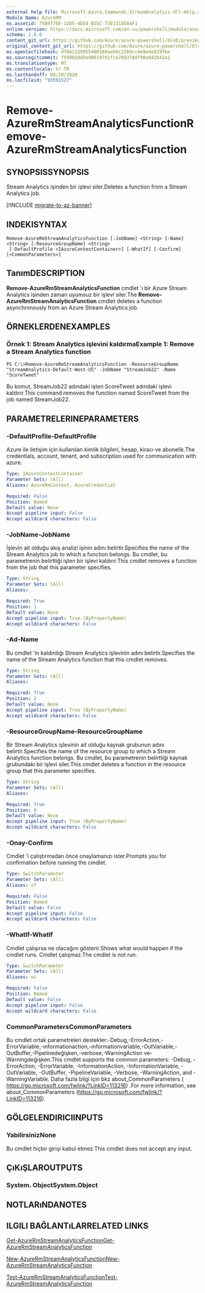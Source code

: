 ```yaml
---
external help file: Microsoft.Azure.Commands.StreamAnalytics.dll-Help.xml
Module Name: AzureRM
ms.assetid: 75B0776E-32D5-4EE4-B35C-73E13185A4F1
online version: https://docs.microsoft.com/en-us/powershell/module/azurerm.streamanalytics/remove-azurermstreamanalyticsfunction
schema: 2.0.0
content_git_url: https://github.com/Azure/azure-powershell/blob/preview/src/ResourceManager/StreamAnalytics/Commands.StreamAnalytics/help/Remove-AzureRmStreamAnalyticsFunction.md
original_content_git_url: https://github.com/Azure/azure-powershell/blob/preview/src/ResourceManager/StreamAnalytics/Commands.StreamAnalytics/help/Remove-AzureRmStreamAnalyticsFunction.md
ms.openlocfilehash: d76b1139955490189aeb9c2269cc4e9ede8197be
ms.sourcegitcommit: f599b50d5e980197d1fca769378df90a842b42a1
ms.translationtype: MT
ms.contentlocale: tr-TR
ms.lasthandoff: 08/20/2020
ms.locfileid: "93591527"
---
```

# <span data-ttu-id="a3c89-101">Remove-AzureRmStreamAnalyticsFunction</span><span class="sxs-lookup"><span data-stu-id="a3c89-101">Remove-AzureRmStreamAnalyticsFunction</span></span>

## <span data-ttu-id="a3c89-102">SYNOPSIS</span><span class="sxs-lookup"><span data-stu-id="a3c89-102">SYNOPSIS</span></span>
<span data-ttu-id="a3c89-103">Stream Analytics işinden bir işlevi siler.</span><span class="sxs-lookup"><span data-stu-id="a3c89-103">Deletes a function from a Stream Analytics job.</span></span>

[!INCLUDE [migrate-to-az-banner](../../includes/migrate-to-az-banner.md)]

## <span data-ttu-id="a3c89-104">INDEKI</span><span class="sxs-lookup"><span data-stu-id="a3c89-104">SYNTAX</span></span>

```
Remove-AzureRmStreamAnalyticsFunction [-JobName] <String> [-Name] <String> [-ResourceGroupName] <String>
 [-DefaultProfile <IAzureContextContainer>] [-WhatIf] [-Confirm] [<CommonParameters>]
```

## <span data-ttu-id="a3c89-105">Tanım</span><span class="sxs-lookup"><span data-stu-id="a3c89-105">DESCRIPTION</span></span>
<span data-ttu-id="a3c89-106">**Remove-AzureRmStreamAnalyticsFunction** cmdlet 'ı bir Azure Stream Analytics işinden zaman uyumsuz bir işlevi siler.</span><span class="sxs-lookup"><span data-stu-id="a3c89-106">The **Remove-AzureRmStreamAnalyticsFunction** cmdlet deletes a function asynchronously from an Azure Stream Analytics job.</span></span>

## <span data-ttu-id="a3c89-107">ÖRNEKLERDEN</span><span class="sxs-lookup"><span data-stu-id="a3c89-107">EXAMPLES</span></span>

### <span data-ttu-id="a3c89-108">Örnek 1: Stream Analytics işlevini kaldırma</span><span class="sxs-lookup"><span data-stu-id="a3c89-108">Example 1: Remove a Stream Analytics function</span></span>
```
PS C:\>Remove-AzureRmStreamAnalyticsFunction -ResourceGroupName "StreamAnalytics-Default-West-US" -JobName "StreamJob22" -Name "ScoreTweet"
```

<span data-ttu-id="a3c89-109">Bu komut, StreamJob22 adındaki işten ScoreTweet adındaki işlevi kaldırır.</span><span class="sxs-lookup"><span data-stu-id="a3c89-109">This command removes the function named ScoreTweet from the job named StreamJob22.</span></span>

## <span data-ttu-id="a3c89-110">PARAMETRELERINE</span><span class="sxs-lookup"><span data-stu-id="a3c89-110">PARAMETERS</span></span>

### <span data-ttu-id="a3c89-111">-DefaultProfile</span><span class="sxs-lookup"><span data-stu-id="a3c89-111">-DefaultProfile</span></span>
<span data-ttu-id="a3c89-112">Azure ile iletişim için kullanılan kimlik bilgileri, hesap, kiracı ve abonelik.</span><span class="sxs-lookup"><span data-stu-id="a3c89-112">The credentials, account, tenant, and subscription used for communication with azure.</span></span>

```yaml
Type: IAzureContextContainer
Parameter Sets: (All)
Aliases: AzureRmContext, AzureCredential

Required: False
Position: Named
Default value: None
Accept pipeline input: False
Accept wildcard characters: False
```

### <span data-ttu-id="a3c89-113">-JobName</span><span class="sxs-lookup"><span data-stu-id="a3c89-113">-JobName</span></span>
<span data-ttu-id="a3c89-114">İşlevin ait olduğu akış analizi işinin adını belirtir.</span><span class="sxs-lookup"><span data-stu-id="a3c89-114">Specifies the name of the Stream Analytics job to which a function belongs.</span></span>
<span data-ttu-id="a3c89-115">Bu cmdlet, bu parametrenin belirttiği işten bir işlevi kaldırır.</span><span class="sxs-lookup"><span data-stu-id="a3c89-115">This cmdlet removes a function from the job that this parameter specifies.</span></span>

```yaml
Type: String
Parameter Sets: (All)
Aliases: 

Required: True
Position: 1
Default value: None
Accept pipeline input: True (ByPropertyName)
Accept wildcard characters: False
```

### <span data-ttu-id="a3c89-116">-Ad</span><span class="sxs-lookup"><span data-stu-id="a3c89-116">-Name</span></span>
<span data-ttu-id="a3c89-117">Bu cmdlet 'in kaldırdığı Stream Analytics işlevinin adını belirtir.</span><span class="sxs-lookup"><span data-stu-id="a3c89-117">Specifies the name of the Stream Analytics function that this cmdlet removes.</span></span>

```yaml
Type: String
Parameter Sets: (All)
Aliases: 

Required: True
Position: 2
Default value: None
Accept pipeline input: True (ByPropertyName)
Accept wildcard characters: False
```

### <span data-ttu-id="a3c89-118">-ResourceGroupName</span><span class="sxs-lookup"><span data-stu-id="a3c89-118">-ResourceGroupName</span></span>
<span data-ttu-id="a3c89-119">Bir Stream Analytics işlevinin ait olduğu kaynak grubunun adını belirtir.</span><span class="sxs-lookup"><span data-stu-id="a3c89-119">Specifies the name of the resource group to which a Stream Analytics function belongs.</span></span>
<span data-ttu-id="a3c89-120">Bu cmdlet, bu parametrenin belirttiği kaynak grubundaki bir işlevi siler.</span><span class="sxs-lookup"><span data-stu-id="a3c89-120">This cmdlet deletes a function in the resource group that this parameter specifies.</span></span>

```yaml
Type: String
Parameter Sets: (All)
Aliases: 

Required: True
Position: 0
Default value: None
Accept pipeline input: True (ByPropertyName)
Accept wildcard characters: False
```

### <span data-ttu-id="a3c89-121">-Onay</span><span class="sxs-lookup"><span data-stu-id="a3c89-121">-Confirm</span></span>
<span data-ttu-id="a3c89-122">Cmdlet 'i çalıştırmadan önce onaylamanızı ister.</span><span class="sxs-lookup"><span data-stu-id="a3c89-122">Prompts you for confirmation before running the cmdlet.</span></span>

```yaml
Type: SwitchParameter
Parameter Sets: (All)
Aliases: cf

Required: False
Position: Named
Default value: False
Accept pipeline input: False
Accept wildcard characters: False
```

### <span data-ttu-id="a3c89-123">-WhatIf</span><span class="sxs-lookup"><span data-stu-id="a3c89-123">-WhatIf</span></span>
<span data-ttu-id="a3c89-124">Cmdlet çalışırsa ne olacağını gösterir.</span><span class="sxs-lookup"><span data-stu-id="a3c89-124">Shows what would happen if the cmdlet runs.</span></span>
<span data-ttu-id="a3c89-125">Cmdlet çalışmaz.</span><span class="sxs-lookup"><span data-stu-id="a3c89-125">The cmdlet is not run.</span></span>

```yaml
Type: SwitchParameter
Parameter Sets: (All)
Aliases: wi

Required: False
Position: Named
Default value: False
Accept pipeline input: False
Accept wildcard characters: False
```

### <span data-ttu-id="a3c89-126">CommonParameters</span><span class="sxs-lookup"><span data-stu-id="a3c89-126">CommonParameters</span></span>
<span data-ttu-id="a3c89-127">Bu cmdlet ortak parametreleri destekler:-Debug,-ErrorAction,-ErrorVariable,-ınformationaction,-ınformationvariable,-OutVariable,-OutBuffer,-Pipelinedeğişken,-verbose,-WarningAction ve-Warningdeğişken.</span><span class="sxs-lookup"><span data-stu-id="a3c89-127">This cmdlet supports the common parameters: -Debug, -ErrorAction, -ErrorVariable, -InformationAction, -InformationVariable, -OutVariable, -OutBuffer, -PipelineVariable, -Verbose, -WarningAction, and -WarningVariable.</span></span> <span data-ttu-id="a3c89-128">Daha fazla bilgi için bkz about_CommonParameters ( https://go.microsoft.com/fwlink/?LinkID=113216) .</span><span class="sxs-lookup"><span data-stu-id="a3c89-128">For more information, see about_CommonParameters (https://go.microsoft.com/fwlink/?LinkID=113216).</span></span>

## <span data-ttu-id="a3c89-129">GÖLGELENDIRICI</span><span class="sxs-lookup"><span data-stu-id="a3c89-129">INPUTS</span></span>

### <span data-ttu-id="a3c89-130">Yabilirsiniz</span><span class="sxs-lookup"><span data-stu-id="a3c89-130">None</span></span>
<span data-ttu-id="a3c89-131">Bu cmdlet hiçbir girişi kabul etmez.</span><span class="sxs-lookup"><span data-stu-id="a3c89-131">This cmdlet does not accept any input.</span></span>

## <span data-ttu-id="a3c89-132">ÇıKıŞLAR</span><span class="sxs-lookup"><span data-stu-id="a3c89-132">OUTPUTS</span></span>

### <span data-ttu-id="a3c89-133">System. Object</span><span class="sxs-lookup"><span data-stu-id="a3c89-133">System.Object</span></span>

## <span data-ttu-id="a3c89-134">NOTLARıNDA</span><span class="sxs-lookup"><span data-stu-id="a3c89-134">NOTES</span></span>

## <span data-ttu-id="a3c89-135">ILGILI BAĞLANTıLAR</span><span class="sxs-lookup"><span data-stu-id="a3c89-135">RELATED LINKS</span></span>

[<span data-ttu-id="a3c89-136">Get-AzureRmStreamAnalyticsFunction</span><span class="sxs-lookup"><span data-stu-id="a3c89-136">Get-AzureRmStreamAnalyticsFunction</span></span>](./Get-AzureRmStreamAnalyticsFunction.md)

[<span data-ttu-id="a3c89-137">New-AzureRmStreamAnalyticsFunction</span><span class="sxs-lookup"><span data-stu-id="a3c89-137">New-AzureRmStreamAnalyticsFunction</span></span>](./New-AzureRmStreamAnalyticsFunction.md)

[<span data-ttu-id="a3c89-138">Test-AzureRmStreamAnalyticsFunction</span><span class="sxs-lookup"><span data-stu-id="a3c89-138">Test-AzureRmStreamAnalyticsFunction</span></span>](./Test-AzureRmStreamAnalyticsFunction.md)



